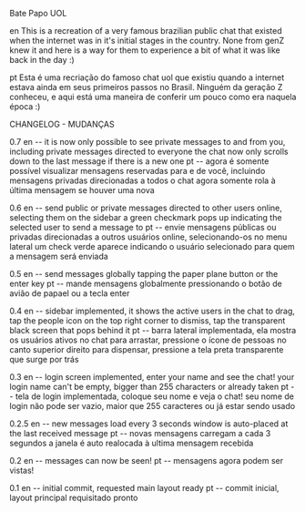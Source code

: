 Bate Papo UOL

en
This is a recreation of a very famous brazilian public chat that existed when the internet was in it's initial stages in the country.
None from genZ knew it and here is a way for them to experience a bit of what it was like back in the day :)

pt
Esta é uma recriação do famoso chat uol que existiu quando a internet estava ainda em seus primeiros passos no Brasil.
Ninguém da geração Z conheceu, e aqui está uma maneira de conferir um pouco como era naquela época :)

CHANGELOG - MUDANÇAS

0.7
en --
it is now only possible to see private messages to and from you, including private messages directed to everyone
the chat now only scrolls down to the last message if there is a new one
pt --
agora é somente possível visualizar mensagens reservadas para e de você, incluindo mensagens privadas direcionadas a todos
o chat agora somente rola à última mensagem se houver uma nova

0.6
en --
send public or private messages directed to other users online, selecting them on the sidebar
a green checkmark pops up indicating the selected user to send a message to
pt --
envie mensagens públicas ou privadas direcionadas a outros usuários online, selecionando-os no menu lateral
um check verde aparece indicando o usuário selecionado para quem a mensagem será enviada

0.5
en --
send messages globally tapping the paper plane button or the enter key
pt --
mande mensagens globalmente pressionando o botão de avião de papael ou a tecla enter

0.4
en --
sidebar implemented, it shows the active users in the chat
to drag, tap the people icon on the top right corner
to dismiss, tap the transparent black screen that pops behind it
pt --
barra lateral implementada, ela mostra os usuários ativos no chat
para arrastar, pressione o ícone de pessoas no canto superior direito
para dispensar, pressione a tela preta transparente que surge por trás

0.3
en --
login screen implemented, enter your name and see the chat!
your login name can't be empty, bigger than 255 characters or already taken
pt --
tela de login implementada, coloque seu nome e veja o chat!
seu nome de login não pode ser vazio, maior que 255 caracteres ou já estar sendo usado

0.2.5
en --
new messages load every 3 seconds
window is auto-placed at the last received message
pt --
novas mensagens carregam a cada 3 segundos
a janela é auto realocada à ultima mensagem recebida

0.2
en --
messages can now be seen!
pt --
mensagens agora podem ser vistas!

0.1
en --
initial commit, requested main layout ready
pt --
commit inicial, layout principal requisitado pronto